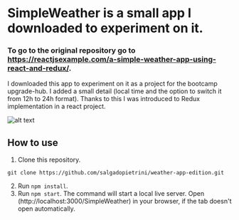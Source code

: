 # SimpleWeather is a small app I downloaded to experiment on it.

### To go to the original repository go to https://reactjsexample.com/a-simple-weather-app-using-react-and-redux/.

I downloaded this app to experiment on it as a project for the bootcamp upgrade-hub.
I added a small detail (local time and the option to switch it from 12h to 24h format).
Thanks to this I was introduced to Redux implementation in a react project.

![alt text](https://i.ibb.co/94fS8mf/weather-app-LG.png)

## How to use

1. Clone this repository.

```
git clone https://github.com/salgadopietrini/weather-app-edition.git
```

2. Run `npm install`.
3. Run `npm start`. The command will start a local live server. Open (http://localhost:3000/SimpleWeather) in your browser, if the tab doesn't open automatically.
